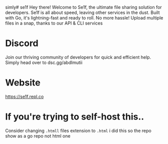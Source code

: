 simly# se1f
Hey there! Welcome to Se1f, the ultimate file sharing solution for developers.
Se1f is all about speed, leaving other services in the dust. Built with Go, it's lightning-fast and ready to roll.
No more hassle! Upload multiple files in a snap, thanks to our API & CLI services

# Discord
Join our thriving community of developers for quick and efficient help. Simply head over to dsc.gg/abdlmutii

# Website
https://se1f.repl.co

# If you're trying to self-host this..
Consider changing `.htmll` files extension to `.html`
i did this so the repo show as a go repo not html one

